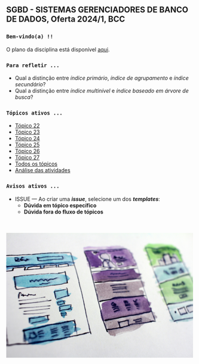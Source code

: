 ## SGBD - SISTEMAS GERENCIADORES DE BANCO DE DADOS, Oferta 2024/1, BCC

### `Bem-vindo(a) !!`

O plano da disciplina está disponível [aqui](./media/sgbd-2024-1-bcc-plano.pdf).<br>

### `Para refletir ...`

- Qual a distinção entre _índice primário_, _índice de agrupamento_ e _índice secundário_?
- Qual a distinção entre _índice multinível_ e _índice baseado em árvore de busca_?

### `Tópicos ativos ...`

- [Tópico 22](./topico/topico-22.md)
- [Tópico 23](./topico/topico-23.md)
- [Tópico 24](./topico/topico-24.md)
- [Tópico 25](./topico/topico-25.md)
- [Tópico 26](./topico/topico-26.md)
- [Tópico 27](./topico/topico-27.md)
- [Todos os tópicos](topico/topico-index.md)
- [Análise das atividades](./topico/tresultado.md)

### `Avisos ativos ...`

- ISSUE &#8212; Ao criar uma _**issue**_, selecione um dos _**templates**_:
  - **Dúvida em tópico específico**
  - **Dúvida fora do fluxo de tópicos**

<br>
<br>
<img src="./media/hal-gatewood-tZc3vjPCk-Q-unsplash.jpg" width="500">
